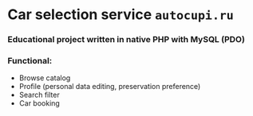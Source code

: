 # Car selection service `autocupi.ru`
### Educational project written in native PHP with MySQL (PDO)
### Functional:
- Browse catalog
- Profile (personal data editing, preservation preference)
- Search filter
- Car booking
